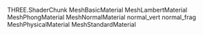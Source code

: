 THREE.ShaderChunk
    MeshBasicMaterial
    MeshLambertMaterial
    MeshPhongMaterial
    MeshNormalMaterial
        normal_vert
        normal_frag
    MeshPhysicalMaterial
    MeshStandardMaterial